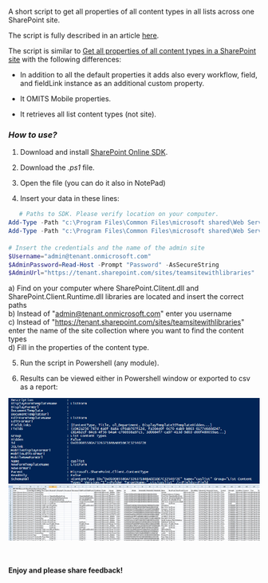 A short script to get all properties of all content types in all lists across one SharePoint site.

The script is fully described in an article [here](http://social.technet.microsoft.com/wiki/contents/articles/31051.sharepoint-online-content-types-in-powershell.aspx).

The script is similar to [Get all properties of all content types in a SharePoint site](https://gallery.technet.microsoft.com/Get-all-properties-of-all-3a9c5c4b) with the following differences:

+ In addition to all the default properties it adds also every workflow, field, and fieldLink instance as an additional custom property.

+ It OMITS Mobile properties.

+ It retrieves all list content types (not site).

 

### *How to use?*

1. Download and install [SharePoint Online SDK](https://www.microsoft.com/en-us/download/details.aspx?id=42038).

2. Download the *.ps1* file.

3. Open the file (you can do it also in NotePad)

4. Insert your data in these lines:

```PowerShell
   # Paths to SDK. Please verify location on your computer. 
Add-Type -Path "c:\Program Files\Common Files\microsoft shared\Web Server Extensions\15\ISAPI\Microsoft.SharePoint.Client.dll"  
Add-Type -Path "c:\Program Files\Common Files\microsoft shared\Web Server Extensions\15\ISAPI\Microsoft.SharePoint.Client.Runtime.dll"  
 
# Insert the credentials and the name of the admin site 
$Username="admin@tenant.onmicrosoft.com" 
$AdminPassword=Read-Host -Prompt "Password" -AsSecureString 
$AdminUrl="https://tenant.sharepoint.com/sites/teamsitewithlibraries"
``` 
a) Find on your computer where SharePoint.Clitent.dll and SharePoint.Client.Runtime.dll libraries are located and insert the correct paths </br>
b)  Instead of "admin@tenant.onmicrosoft.com" enter you username </br>
c) Instead of "https://tenant.sharepoint.com/sites/teamsitewithlibraries" enter the name of the site collection where you want to find the content types </br>
d) Fill in the properties of the content type. </br>

5. Run the script in Powershell (any module). 

6. Results can be viewed either in Powershell window or exported to csv as a report:

<img src="../Get All Properties of All Content Types in All Lists (Detailed) across one site/GetPropertiesWITHOUTExtr.PNG" width="850">
<img src="../Get All Properties of All Content Types in All Lists (Detailed) across one site/GetPropertiesWITHOUTExtr2.PNG" width="850">




 
<br/><br/>
<b>Enjoy and please share feedback!</b>
